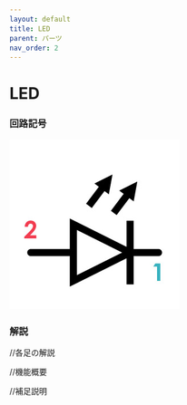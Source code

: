 ```yaml
---
layout: default
title: LED
parent: パーツ
nav_order: 2
---
```


# LED

### 回路記号
<img src="../images/component/LED/led_icon.jpg" alt="hi" class="inline" />

### 解説
//各足の解説

//機能概要

//補足説明